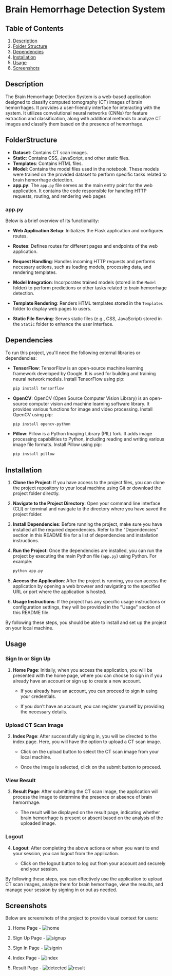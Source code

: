 
# Brain Hemorrhage Detection System
## Table of Contents
1. [Description](#description)
2. [Folder Structure](#folderstructure)
3. [Dependencies](#dependencies)
4. [Installation](#installation)
5. [Usage](#usage)
6. [Screenshots](#screenshots)

## Description
The Brain Hemorrhage Detection System is a web-based application designed to classify computed tomography (CT) images of brain hemorrhages. It provides a user-friendly interface for interacting with the system.
It utilizes convolutional neural networks (CNNs) for feature extraction and classification, along with additional methods to analyze CT images and classify them based on the presence of hemorrhage.

## FolderStructure
- **Dataset**: Contains CT scan images.
- **Static**: Contains CSS, JavaScript, and other static files.
- **Templates**: Contains HTML files.
- **Model**: Contains the model files used in the notebook. These models were trained on the provided dataset to perform specific tasks related to brain hemorrhage detection.
- **app.py**: The `app.py` file serves as the main entry point for the web application. It contains the code responsible for handling HTTP requests, routing, and rendering web pages

### app.py

Below is a brief overview of its functionality:

- **Web Application Setup**: Initializes the Flask application and configures routes.

- **Routes**: Defines routes for different pages and endpoints of the web application.

- **Request Handling**: Handles incoming HTTP requests and performs necessary actions, such as loading models, processing data, and rendering templates.

- **Model Integration**: Incorporates trained models (stored in the `Model` folder) to perform predictions or other tasks related to brain hemorrhage detection.

- **Template Rendering**: Renders HTML templates stored in the `Templates` folder to display web pages to users.

- **Static File Serving**: Serves static files (e.g., CSS, JavaScript) stored in the `Static` folder to enhance the user interface.





## Dependencies

To run this project, you'll need the following external libraries or dependencies:

- **TensorFlow**: TensorFlow is an open-source machine learning framework developed by Google. It is used for building and training neural network models. Install TensorFlow using pip:

  ```bash
  pip install tensorflow

- **OpenCV**: OpenCV (Open Source Computer Vision Library) is an open-source computer vision and machine learning software library. It provides various functions for image and video processing. Install OpenCV using pip:

    ```bash
    pip install opencv-python

- **Pillow**: Pillow is a Python Imaging Library (PIL) fork. It adds image processing capabilities to Python, including reading and writing various image file formats. Install Pillow using pip:
    ```bash
    pip install pillow

## Installation


1. **Clone the Project**: If you have access to the project files, you can clone the project repository to your local machine using Git or download the project folder directly.

2. **Navigate to the Project Directory**: Open your command line interface (CLI) or terminal and navigate to the directory where you have saved the project folder.

3. **Install Dependencies**: Before running the project, make sure you have installed all the required dependencies. Refer to the "Dependencies" section in this README file for a list of dependencies and installation instructions.

4. **Run the Project**: Once the dependencies are installed, you can run the project by executing the main Python file (`app.py`) using Python. For example:

    ```bash
    python app.py
    ```

5. **Access the Application**: After the project is running, you can access the application by opening a web browser and navigating to the specified URL or port where the application is hosted.

6. **Usage Instructions**: If the project has any specific usage instructions or configuration settings, they will be provided in the "Usage" section of this README file.

By following these steps, you should be able to install and set up the project on your local machine.

## Usage

### Sign In or Sign Up

1. **Home Page**: Initially, when you access the application, you will be presented with the home page, where you can choose to sign in if you already have an account or sign up to create a new account. 

   - If you already have an account, you can proceed to sign in using your credentials.
   
   - If you don't have an account, you can register yourself by providing the necessary details.

### Upload CT Scan Image

2. **Index Page**: After successfully signing in, you will be directed to the index page. Here, you will have the option to upload a CT scan image.

   - Click on the upload button to select the CT scan image from your local machine.

   - Once the image is selected, click on the submit button to proceed.

### View Result

3. **Result Page**: After submitting the CT scan image, the application will process the image to determine the presence or absence of brain hemorrhage.

   - The result will be displayed on the result page, indicating whether brain hemorrhage is present or absent based on the analysis of the uploaded image.

### Logout

4. **Logout**: After completing the above actions or when you want to end your session, you can logout from the application.

   - Click on the logout button to log out from your account and securely end your session.

By following these steps, you can effectively use the application to upload CT scan images, analyze them for brain hemorrhage, view the results, and manage your session by signing in or out as needed.

## Screenshots

Below are screenshots of the project to provide visual context for users:

1. Home Page - ![home](https://github.com/Pujitha-kothapalli/Brain-Hemorrhage-detection/assets/99169462/00b73237-7f8a-4f98-8315-63a916dedf6b)

2. Sign Up Page - ![signup](https://github.com/Pujitha-kothapalli/Brain-Hemorrhage-detection/assets/99169462/86803658-d647-4b22-999c-fce48f9cec15)

3. Sign In Page - ![signin](https://github.com/Pujitha-kothapalli/Brain-Hemorrhage-detection/assets/99169462/8fb9c39d-374d-4467-bcdb-fb1aaf2a7b32)

4. Index Page - ![index](https://github.com/Pujitha-kothapalli/Brain-Hemorrhage-detection/assets/99169462/d838397b-9604-4047-a6bb-82023529bc07)

5. Result Page - ![detected](https://github.com/Pujitha-kothapalli/Brain-Hemorrhage-detection/assets/99169462/e732e164-32be-431d-93ac-3120df5b6cf7)
![result](https://github.com/Pujitha-kothapalli/Brain-Hemorrhage-detection/assets/99169462/f7200a8a-dd01-463e-82aa-9dc32aa8e274)

